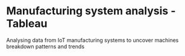 # Manufacturing system analysis - Tableau
 Analysing data from IoT manufacturing systems to uncover machines breakdown patterns and trends
